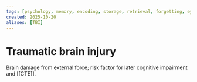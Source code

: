 ```yaml
---
tags: [psychology, memory, encoding, storage, retrieval, forgetting, eyewitness, amnesia, alzheimers, cte]
created: 2025-10-20
aliases: [TBI]
---
```

# Traumatic brain injury

Brain damage from external force; risk factor for later cognitive impairment and [[CTE]].
